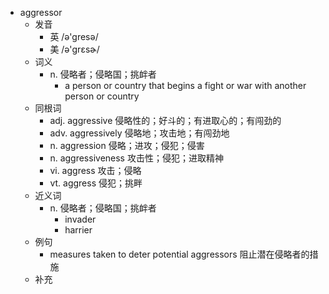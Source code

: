 - aggressor
  - 发音
    - 英 /ə'gresə/
    - 美 /ə'ɡrɛsɚ/
  - 词义
    - n. 侵略者；侵略国；挑衅者
      - a person or country that begins a fight or war with another person or country
  - 同根词
    - adj. aggressive 侵略性的；好斗的；有进取心的；有闯劲的
    - adv. aggressively 侵略地；攻击地；有闯劲地
    - n. aggression 侵略；进攻；侵犯；侵害
    - n. aggressiveness 攻击性；侵犯；进取精神
    - vi. aggress 攻击；侵略
    - vt. aggress 侵犯；挑畔
  - 近义词
    - n. 侵略者；侵略国；挑衅者
      - invader
      - harrier
  - 例句
    - measures taken to deter potential aggressors 阻止潜在侵略者的措施
  - 补充